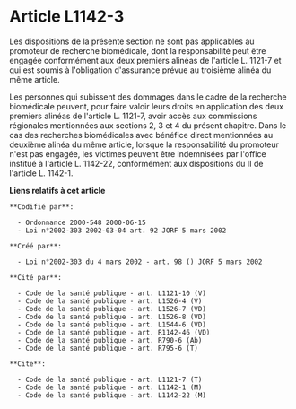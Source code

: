 # Article L1142-3

Les dispositions de la présente section ne sont pas applicables au promoteur de recherche biomédicale, dont la responsabilité
peut être engagée conformément aux deux premiers alinéas de l'article L. 1121-7 et qui est soumis à l'obligation d'assurance
prévue au troisième alinéa du même article.

Les personnes qui subissent des dommages dans le cadre de la recherche biomédicale peuvent, pour faire valoir leurs droits en
application des deux premiers alinéas de l'article L. 1121-7, avoir accès aux commissions régionales mentionnées aux sections
2, 3 et 4 du présent chapitre. Dans le cas des recherches biomédicales avec bénéfice direct mentionnées au deuxième alinéa du
même article, lorsque la responsabilité du promoteur n'est pas engagée, les victimes peuvent être indemnisées par l'office
institué à l'article L. 1142-22, conformément aux dispositions du II de l'article L. 1142-1.

**Liens relatifs à cet article**

	**Codifié par**:

	  - Ordonnance 2000-548 2000-06-15
	  - Loi n°2002-303 2002-03-04 art. 92 JORF 5 mars 2002

	**Créé par**:

	  - Loi n°2002-303 du 4 mars 2002 - art. 98 () JORF 5 mars 2002

	**Cité par**:

	  - Code de la santé publique - art. L1121-10 (V)
	  - Code de la santé publique - art. L1526-4 (V)
	  - Code de la santé publique - art. L1526-7 (VD)
	  - Code de la santé publique - art. L1526-8 (VD)
	  - Code de la santé publique - art. L1544-6 (VD)
	  - Code de la santé publique - art. R1142-46 (VD)
	  - Code de la santé publique - art. R790-6 (Ab)
	  - Code de la santé publique - art. R795-6 (T)

	**Cite**:

	  - Code de la santé publique - art. L1121-7 (T)
	  - Code de la santé publique - art. L1142-1 (M)
	  - Code de la santé publique - art. L1142-22 (M)
